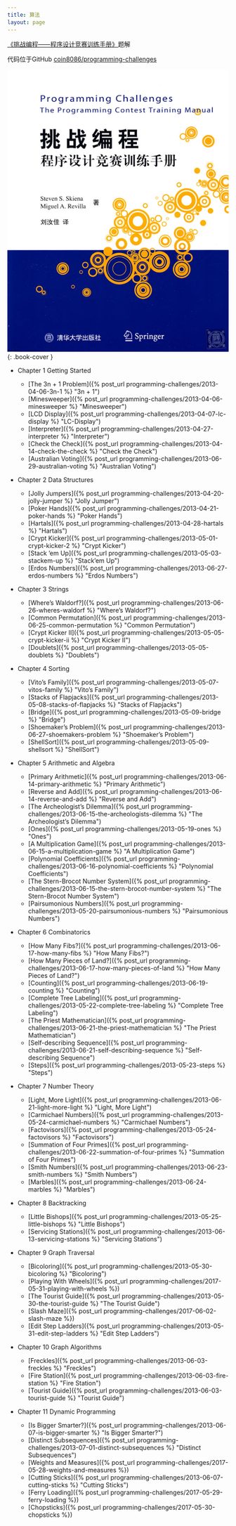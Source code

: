 ```yaml
---
title: 算法
layout: page
---
```

[《挑战编程——程序设计竞赛训练手册》](http://www.programming-challenges.com/)题解

代码位于GitHub [coin8086/programming-challenges](https://github.com/coin8086/programming-challenges)

![封面](/images/programming-challenges-cover.jpg){: .book-cover }

* Chapter 1 Getting Started
  * [The 3n + 1 Problem]({% post_url programming-challenges/2013-04-06-3n-1 %} "3n + 1")
  * [Minesweeper]({% post_url programming-challenges/2013-04-06-minesweeper %} "Minesweeper")
  * [LCD Display]({% post_url programming-challenges/2013-04-07-lc-display %} "LC-Display")
  * [Interpreter]({% post_url programming-challenges/2013-04-27-interpreter %} "Interpreter")
  * [Check the Check]({% post_url programming-challenges/2013-04-14-check-the-check %} "Check the Check")
  * [Australian Voting]({% post_url programming-challenges/2013-06-29-australian-voting %} "Australian Voting")

* Chapter 2 Data Structures
  * [Jolly Jumpers]({% post_url programming-challenges/2013-04-20-jolly-jumper %} "Jolly Jumper")
  * [Poker Hands]({% post_url programming-challenges/2013-04-21-poker-hands %} "Poker Hands")
  * [Hartals]({% post_url programming-challenges/2013-04-28-hartals %} "Hartals")
  * [Crypt Kicker]({% post_url programming-challenges/2013-05-01-crypt-kicker-2 %} "Crypt Kicker")
  * [Stack ’em Up]({% post_url programming-challenges/2013-05-03-stackem-up %} "Stack’em Up")
  * [Erdos Numbers]({% post_url programming-challenges/2013-06-27-erdos-numbers %} "Erdos Numbers")

* Chapter 3 Strings
  * [Where’s Waldorf?]({% post_url programming-challenges/2013-06-26-wheres-waldorf %} "Where’s Waldorf?")
  * [Common Permutation]({% post_url programming-challenges/2013-06-25-common-permutation %} "Common Permutation")
  * [Crypt Kicker II]({% post_url programming-challenges/2013-05-05-crypt-kicker-ii %} "Crypt Kicker II")
  * [Doublets]({% post_url programming-challenges/2013-05-05-doublets %} "Doublets")

* Chapter 4 Sorting
  * [Vito’s Family]({% post_url programming-challenges/2013-05-07-vitos-family %} "Vito’s Family")
  * [Stacks of Flapjacks]({% post_url programming-challenges/2013-05-08-stacks-of-flapjacks %} "Stacks of Flapjacks")
  * [Bridge]({% post_url programming-challenges/2013-05-09-bridge %} "Bridge")
  * [Shoemaker’s Problem]({% post_url programming-challenges/2013-06-27-shoemakers-problem %} "Shoemaker’s Problem")
  * [ShellSort]({% post_url programming-challenges/2013-05-09-shellsort %} "ShellSort")

* Chapter 5 Arithmetic and Algebra
  * [Primary Arithmetic]({% post_url programming-challenges/2013-06-14-primary-arithmetic %} "Primary Arithmetic")
  * [Reverse and Add]({% post_url programming-challenges/2013-06-14-reverse-and-add %} "Reverse and Add")
  * [The Archeologist’s Dilemma]({% post_url programming-challenges/2013-06-15-the-archeologists-dilemma %} "The Archeologist’s Dilemma")
  * [Ones]({% post_url programming-challenges/2013-05-19-ones %} "Ones")
  * [A Multiplication Game]({% post_url programming-challenges/2013-06-15-a-multiplication-game %} "A Multiplication Game")
  * [Polynomial Coefficients]({% post_url programming-challenges/2013-06-16-polynomial-coefficients %} "Polynomial Coefficients")
  * [The Stern-Brocot Number System]({% post_url programming-challenges/2013-06-15-the-stern-brocot-number-system %} "The Stern-Brocot Number System")
  * [Pairsumonious Numbers]({% post_url programming-challenges/2013-05-20-pairsumonious-numbers %} "Pairsumonious Numbers")

* Chapter 6 Combinatorics
  * [How Many Fibs?]({% post_url programming-challenges/2013-06-17-how-many-fibs %} "How Many Fibs?")
  * [How Many Pieces of Land?]({% post_url programming-challenges/2013-06-17-how-many-pieces-of-land %} "How Many Pieces of Land?")
  * [Counting]({% post_url programming-challenges/2013-06-19-counting %} "Counting")
  * [Complete Tree Labeling]({% post_url programming-challenges/2013-05-22-complete-tree-labeling %} "Complete Tree Labeling")
  * [The Priest Mathematician]({% post_url programming-challenges/2013-06-21-the-priest-mathematician %} "The Priest Mathematician")
  * [Self-describing Sequence]({% post_url programming-challenges/2013-06-21-self-describing-sequence %} "Self-describing Sequence")
  * [Steps]({% post_url programming-challenges/2013-05-23-steps %} "Steps")

* Chapter 7 Number Theory
  * [Light, More Light]({% post_url programming-challenges/2013-06-21-light-more-light %} "Light, More Light")
  * [Carmichael Numbers]({% post_url programming-challenges/2013-05-24-carmichael-numbers %} "Carmichael Numbers")
  * [Factovisors]({% post_url programming-challenges/2013-05-24-factovisors %} "Factovisors")
  * [Summation of Four Primes]({% post_url programming-challenges/2013-06-22-summation-of-four-primes %} "Summation of Four Primes")
  * [Smith Numbers]({% post_url programming-challenges/2013-06-23-smith-numbers %} "Smith Numbers")
  * [Marbles]({% post_url programming-challenges/2013-06-24-marbles %} "Marbles")

* Chapter 8 Backtracking
  * [Little Bishops]({% post_url programming-challenges/2013-05-25-little-bishops %} "Little Bishops")
  * [Servicing Stations]({% post_url programming-challenges/2013-06-13-servicing-stations %} "Servicing Stations")

* Chapter 9 Graph Traversal
  * [Bicoloring]({% post_url programming-challenges/2013-05-30-bicoloring %} "Bicoloring")
  * [Playing With Wheels]({% post_url programming-challenges/2017-05-31-playing-with-wheels %})
  * [The Tourist Guide]({% post_url programming-challenges/2013-05-30-the-tourist-guide %} "The Tourist Guide")
  * [Slash Maze]({% post_url programming-challenges/2017-06-02-slash-maze %})
  * [Edit Step Ladders]({% post_url programming-challenges/2013-05-31-edit-step-ladders %} "Edit Step Ladders")

* Chapter 10 Graph Algorithms
  * [Freckles]({% post_url programming-challenges/2013-06-03-freckles %} "Freckles")
  * [Fire Station]({% post_url programming-challenges/2013-06-03-fire-station %} "Fire Station")
  * [Tourist Guide]({% post_url programming-challenges/2013-06-03-tourist-guide %} "Tourist Guide")

* Chapter 11 Dynamic Programming
  * [Is Bigger Smarter?]({% post_url programming-challenges/2013-06-07-is-bigger-smarter %} "Is Bigger Smarter?")
  * [Distinct Subsequences]({% post_url programming-challenges/2013-07-01-distinct-subsequences %} "Distinct Subsequences")
  * [Weights and Measures]({% post_url programming-challenges/2017-05-28-weights-and-measures %})
  * [Cutting Sticks]({% post_url programming-challenges/2013-06-07-cutting-sticks %} "Cutting Sticks")
  * [Ferry Loading]({% post_url programming-challenges/2017-05-29-ferry-loading %})
  * [Chopsticks]({% post_url programming-challenges/2017-05-30-chopsticks %})

